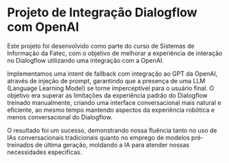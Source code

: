 # Projeto de Integração Dialogflow com OpenAI

Este projeto foi desenvolvido como parte do curso de Sistemas de Informação da Fatec, com o objetivo de melhorar a experiência de interação no Dialogflow utilizando uma integração com a OpenAI.

Implementamos uma intent de fallback com integração ao GPT da OpenAI, através de injeção de prompt, garantindo que a presença de uma LLM (Language Learning Model) se torne imperceptível para o usuário final. O objetivo era superar as limitações da experiência padrão do Dialogflow treinado manualmente, criando uma interface conversacional mais natural e eficiente, ao mesmo tempo mantendo aspectos da experiência robótica e menos conversacional do Dialogflow.

O resultado foi um sucesso, demonstrando nossa fluência tanto no uso de IAs conversacionais tradicionais quanto no emprego de modelos pré-treinados de última geração, moldando a IA para atender nossas necessidades específicas.